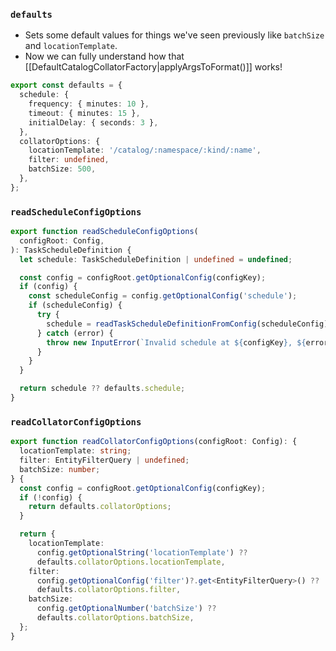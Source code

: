 ### `defaults`
- Sets some default values for things we've seen previously like `batchSize` and `locationTemplate`.
- Now we can fully understand how that [[DefaultCatalogCollatorFactory|applyArgsToFormat()]] works!

```ts
export const defaults = {
  schedule: {
    frequency: { minutes: 10 },
    timeout: { minutes: 15 },
    initialDelay: { seconds: 3 },
  },
  collatorOptions: {
    locationTemplate: '/catalog/:namespace/:kind/:name',
    filter: undefined,
    batchSize: 500,
  },
};
```

### `readScheduleConfigOptions`

```ts
export function readScheduleConfigOptions(
  configRoot: Config,
): TaskScheduleDefinition {
  let schedule: TaskScheduleDefinition | undefined = undefined;

  const config = configRoot.getOptionalConfig(configKey);
  if (config) {
    const scheduleConfig = config.getOptionalConfig('schedule');
    if (scheduleConfig) {
      try {
        schedule = readTaskScheduleDefinitionFromConfig(scheduleConfig);
      } catch (error) {
        throw new InputError(`Invalid schedule at ${configKey}, ${error}`);
      }
    }
  }

  return schedule ?? defaults.schedule;
}
```

### `readCollatorConfigOptions`

```ts
export function readCollatorConfigOptions(configRoot: Config): {
  locationTemplate: string;
  filter: EntityFilterQuery | undefined;
  batchSize: number;
} {
  const config = configRoot.getOptionalConfig(configKey);
  if (!config) {
    return defaults.collatorOptions;
  }

  return {
    locationTemplate:
      config.getOptionalString('locationTemplate') ??
      defaults.collatorOptions.locationTemplate,
    filter:
      config.getOptionalConfig('filter')?.get<EntityFilterQuery>() ??
      defaults.collatorOptions.filter,
    batchSize:
      config.getOptionalNumber('batchSize') ??
      defaults.collatorOptions.batchSize,
  };
}
```